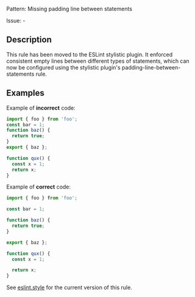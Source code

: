 Pattern: Missing padding line between statements

Issue: -

## Description

This rule has been moved to the ESLint stylistic plugin. It enforced consistent empty lines between different types of statements, which can now be configured using the stylistic plugin's padding-line-between-statements rule.

## Examples

Example of **incorrect** code:
```ts
import { foo } from 'foo';
const bar = 1;
function baz() {
  return true;
}
export { baz };

function qux() {
  const x = 1;
  return x;
}
```

Example of **correct** code:
```ts
import { foo } from 'foo';

const bar = 1;

function baz() {
  return true;
}

export { baz };

function qux() {
  const x = 1;

  return x;
}
```

See [eslint.style](https://eslint.style) for the current version of this rule.